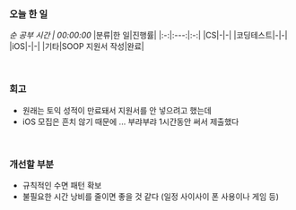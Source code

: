 ### 오늘 한 일
_순 공부 시간 | 00:00:00_
|분류|한 일|진행률|
|:-:|:---:|:-:|
|CS|-|-|
|코딩테스트|-|-|
|iOS|-|-|
|기타|SOOP 지원서 작성|완료|

<br>

### 회고
- 원래는 토익 성적이 만료돼서 지원서를 안 넣으려고 했는데
- iOS 모집은 흔치 않기 때문에 ... 부랴부랴 1시간동안 써서 제출했다

<br>

### 개선할 부분
- 규칙적인 수면 패턴 확보
- 불필요한 시간 낭비를 줄이면 좋을 것 같다 (일정 사이사이 폰 사용이나 게임 등)
